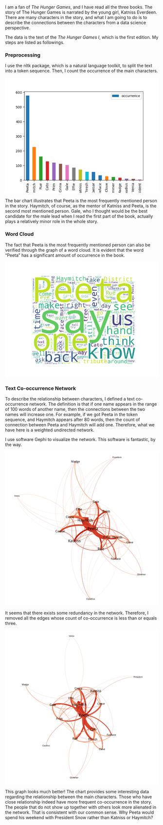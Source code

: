 I am a fan of <em>The Hunger Games</em>, and I have read all the three books. The story of The Hunger Games is narrated by the young girl, Katniss Everdeen. There are many characters in the story, and what I am going to do is to describe the connections between the characters from a data science perspective.

The data is the text of the <em>The Hunger Games I</em>, which is the first edition. My steps are listed as followings.

### Preprocessing

I use the nltk package, which is a natural language toolkit, to split the text into a token sequence. Then, I count the occurrence of the main characters.

<img src = "./figures/Text-Co-Occurrence-For-Hunger-Games/characters_occurrence.png" alt = "Characters Occurrence">

The bar chart illustrates that Peeta is the most frequently mentioned person in the story. Haymitch, of course, as the mentor of Katniss and Peeta, is the second most mentioned person. Gale, who I thought would be the best candidate for the male lead when I read the first part of the book, actually plays a relatively minor role in the whole story.

### Word Cloud

The fact that Peeta is the most frequently mentioned person can also be verified through the graph of a word cloud. It is evident that the word “Peeta” has a significant amount of occurrence in the book.

<img src = "./figures/Text-Co-Occurrence-For-Hunger-Games/word_cloud.png" alt = "Word Cloud">

### Text Co-occurrence Network

To describe the relationship between characters, I defined a text co-occurrence network. The definition is that if one name appears in the range of 100 words of another name, then the connections between the two names will increase one. For example, if we got Peeta in the token sequence, and Haymitch appears after 80 words, then the count of connection between Peeta and Haymitch will add one. Therefore, what we have here is a weighted undirected network.

I use software Gephi to visualize the network. This software is fantastic, by the way.

<img src = "./figures/Text-Co-Occurrence-For-Hunger-Games/network_graph.png" alt = "Network Graph">

It seems that there exists some redundancy in the network. Therefore, I removed all the edges whose count of co-occurrence is less than or equals three.

<img src = "./figures/Text-Co-Occurrence-For-Hunger-Games/network_graph_greater_than_three.png" alt = "Network Graph">

This graph looks much better! The chart provides some interesting data regarding the relationship between the main characters. Those who have close relationship indeed have more frequent co-occurrence in the story. The people that do not show up together with others look more alienated in the network. That is consistent with our common sense. Why Peeta would spend his weekend with President Snow rather than Katniss or Haymitch?
